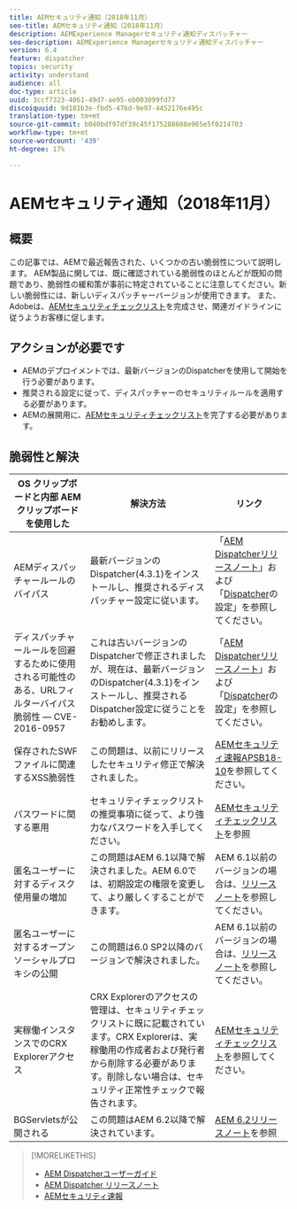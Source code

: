 ```yaml
---
title: AEMセキュリティ通知（2018年11月）
seo-title: AEMセキュリティ通知（2018年11月）
description: AEMExperience Managerセキュリティ通知ディスパッチャー
seo-description: AEMExperience Managerセキュリティ通知ディスパッチャー
version: 6.4
feature: dispatcher
topics: security
activity: understand
audience: all
doc-type: article
uuid: 3ccf7323-4061-49d7-ae95-eb003099fd77
discoiquuid: 9d181b3e-fbd5-476d-9e97-4452176e495c
translation-type: tm+mt
source-git-commit: b040bdf97df39c45f175288608e965e5f0214703
workflow-type: tm+mt
source-wordcount: '439'
ht-degree: 17%

---
```



# AEMセキュリティ通知（2018年11月）

## 概要

この記事では、AEMで最近報告された、いくつかの古い脆弱性について説明します。 AEM製品に関しては、既に確認されている脆弱性のほとんどが既知の問題であり、脆弱性の緩和策が事前に特定されていることに注意してください。新しい脆弱性には、新しいディスパッチャーバージョンが使用できます。 また、Adobeは、[AEMセキュリティチェックリスト](https://helpx.adobe.com/jp/experience-manager/6-5/sites/administering/using/security-checklist.html)を完成させ、関連ガイドラインに従うようお客様に促します。

## アクションが必要です

* AEMのデプロイメントでは、最新バージョンのDispatcherを使用して開始を行う必要があります。
* 推奨される設定に従って、ディスパッチャーのセキュリティルールを適用する必要があります。
* AEMの展開用に、[AEMセキュリティチェックリスト](https://helpx.adobe.com/experience-manager/6-5/sites/administering/using/security-checklist.html)を完了する必要があります。

## 脆弱性と解決

| OS クリップボードと内部 AEM クリップボードを使用した     | 解決方法 | リンク |
|-------|------------|-------|
| AEMディスパッチャールールのバイパス | 最新バージョンのDispatcher(4.3.1)をインストールし、推奨されるディスパッチャー設定に従います。 | 「[AEM Dispatcherリリースノート](https://helpx.adobe.com/jp/experience-manager/dispatcher/release-notes.html)」および「[Dispatcher](https://helpx.adobe.com/jp/experience-manager/dispatcher/using/dispatcher-configuration.html)の設定」を参照してください。 |
| ディスパッチャールールを回避するために使用される可能性のある、URLフィルターバイパス脆弱性 — CVE-2016-0957 | これは古いバージョンのDispatcherで修正されましたが、現在は、最新バージョンのDispatcher(4.3.1)をインストールし、推奨されるDispatcher設定に従うことをお勧めします。 | 「[AEM Dispatcherリリースノート](https://helpx.adobe.com/experience-manager/dispatcher/release-notes.html)」および「[Dispatcher](https://helpx.adobe.com/experience-manager/dispatcher/using/dispatcher-configuration.html)の設定」を参照してください。 |
| 保存されたSWFファイルに関連するXSS脆弱性 | この問題は、以前にリリースしたセキュリティ修正で解決されました。 | [AEMセキュリティ速報APSB18-10](https://helpx.adobe.com/security/products/experience-manager/apsb18-10.html)を参照してください。 |
| パスワードに関する悪用 | セキュリティチェックリストの推奨事項に従って、より強力なパスワードを入手してください。 | [AEMセキュリティチェックリスト](https://helpx.adobe.com/experience-manager/6-5/sites/administering/using/security-checklist.html)を参照 |
| 匿名ユーザーに対するディスク使用量の増加 | この問題はAEM 6.1以降で解決されました。AEM 6.0では、初期設定の権限を変更して、より厳しくすることができます。 | AEM 6.1以前のバージョンの場合は、[リリースノート](https://experienceleague.adobe.com/docs/experience-manager-release-information/aem-release-updates/previous-updates/aem-previous-versions.html?lang=ja#previous-updates)を参照してください。 |
| 匿名ユーザーに対するオープンソーシャルプロキシの公開 | この問題は6.0 SP2以降のバージョンで解決されました。 | AEM 6.1以前のバージョンの場合は、[リリースノート](https://helpx.adobe.com/experience-manager/aem-previous-versions.html)を参照してください。 |
| 実稼働インスタンスでのCRX Explorerアクセス | CRX Explorerのアクセスの管理は、セキュリティチェックリストに既に記載されています。CRX Explorerは、実稼働用の作成者および発行者から削除する必要があります。削除しない場合は、セキュリティ正常性チェックで報告されます。 | [AEMセキュリティチェックリスト](https://helpx.adobe.com/jp/experience-manager/6-4/sites/administering/using/security-checklist.html)を参照してください。 |
| BGServletsが公開される | この問題はAEM 6.2以降で解決されています。 | [AEM 6.2リリースノート](https://helpx.adobe.com/jp/experience-manager/6-2/release-notes.html)を参照 |

>[!MORELIKETHIS]
>
>* [AEM Dispatcherユーザーガイド](https://helpx.adobe.com/experience-manager/dispatcher/user-guide.html)
>* [AEM Dispatcher リリースノート](https://helpx.adobe.com/experience-manager/dispatcher/release-notes.html)
>* [AEMセキュリティ速報](https://helpx.adobe.com/security.html#experience-manager)

